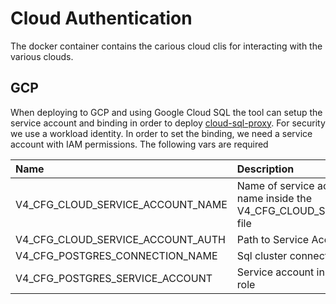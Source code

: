 # Cloud Authentication

The docker container contains the carious cloud clis for interacting with the various clouds.

## GCP

When deploying to GCP and using Google Cloud SQL the tool can setup the service account and binding in order to deploy [cloud-sql-proxy](https://cloud.google.com/sql/docs/postgres/connect-kubernetes-engine). For security we use a workload identity. In order to set the binding, we need a service account with IAM permissions. The following vars are required

| Name | Description |
| :--- | :--- |
| V4_CFG_CLOUD_SERVICE_ACCOUNT_NAME | Name of service account that matches the name inside the V4_CFG_CLOUD_SERVICE_ACCOUNT_AUTH file |
| V4_CFG_CLOUD_SERVICE_ACCOUNT_AUTH | Path to Service Account JSON file |
| V4_CFG_POSTGRES_CONNECTION_NAME | Sql cluster connection name |
| V4_CFG_POSTGRES_SERVICE_ACCOUNT | Service account in GCP with cloudsql.admin role |
